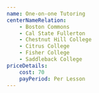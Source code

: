 ```yaml
---
name: One-on-one Tutoring
centerNameRelation:
    - Boston Commons
    - Cal State Fullerton
    - Chestnut Hill College
    - Citrus College
    - Fisher College
    - Saddleback College
priceDetails:
    cost: 70
    payPeriod: Per Lesson
---
```

